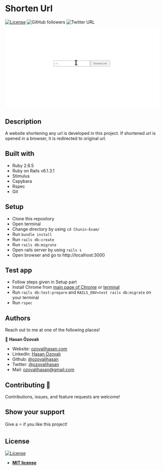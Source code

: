 # Shorten Url 

[![License](https://img.shields.io/badge/License-MIT-green.svg)]()
![GitHub followers](https://img.shields.io/github/followers/ozovalihasan?label=ozovalihasan&style=social)
![Twitter URL](https://img.shields.io/twitter/follow/ozovalihasan?label=Follow&style=social)


![shorten](./app/assets/images/shorten.gif)

## Description

A website shortening any url is developed in this project. If shortened url is opened in a browser, it is redirected to original url.


## Built with

- Ruby 2.6.5
- Ruby on Rails v6.1.3.1
- Stimulus
- Capybara
- Rspec
- Git


## Setup

- Clone this repository
- Open terminal
- Change directory by using `cd Chunin-Exam/`
- Run `bundle install`
- Run `rails db:create`
- Run `rails db:migrate`
- Open rails server by using `rails s`
- Open browser and go to http://localhost:3000

## Test app

- Follow steps given in Setup part
- Install Chrome from [main page of Chrome](https://www.google.com/chrome/) or [terminal](https://linuxize.com/post/how-to-install-google-chrome-web-browser-on-ubuntu-18-04/)
- Run `rails db:test:prepare` and `RAILS_ENV=test rails db:migrate` on your terminal
- Run `rspec`

## Authors

Reach out to me at one of the following places!

👤 **Hasan Özovalı**

- Website: [ozovalihasan.com](https://www.ozovalihasan.com/)
- LinkedIn: [Hasan Özovalı](https://www.linkedin.com/in/hasan-ozovali/)
- Github: [@ozovalihasan](https://github.com/ozovalihasan)
- Twitter: [@ozovalihasan](https://twitter.com/ozovalihasan)
- Mail: [ozovalihasan@gmail.com](mailto:ozovalihasan@gmail.com)
## Contributing 🤝

Contributions, issues, and feature requests are welcome!

## Show your support

Give a ⭐️ if you like this project!

## License

[![License](http://img.shields.io/:license-mit-blue.svg?style=flat-square)](http://badges.mit-license.org)

- **[MIT license](http://opensource.org/licenses/mit-license.php)**
